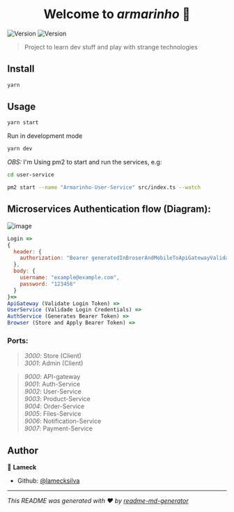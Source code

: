 <h1 align="center">Welcome to <i>armarinho</i> 👋</h1>
<p>
  <img alt="Version" src="https://img.shields.io/badge/version-0.1.0-blue.svg?cacheSeconds=2592000" />
  <img alt="Version" src="https://img.shields.io/badge/Micro Services-10-yellow.svg?cacheSeconds=2592000" />
  
</p>

> Project to learn dev stuff and play with strange technologies

## Install

```sh
yarn
```

## Usage

```sh
yarn start
```

Run in development mode

```sh
yarn dev
```

_OBS:_ I'm Using pm2 to start and run the services, e.g:

```sh
cd user-service

pm2 start --name "Armarinho-User-Service" src/index.ts --watch
```

## Microservices Authentication flow (Diagram):

![image](https://user-images.githubusercontent.com/31391753/62387716-c7b40700-b531-11e9-8984-ef26583eadb7.png)

```js
Login =>
{
  header: {
    authorization: "Bearer generatedInBroserAndMobileToApiGatewayValidatesLoginOrigins"
  },
  body: {
    username: "example@example.com",
    password: "123456"
  } 
}=> 
ApiGateway (Validate Login Token) =>
UserService (Validade Login Credentials) => 
AuthService (Generates Bearer Token) =>
Browser (Store and Apply Bearer Token) =>


```

### Ports:

> _3000_: Store (Client)  
> _3001_: Admin (Client)

> _9000_: API-gateway  
> _9001_: Auth-Service  
> _9002_: User-Service  
> _9003_: Product-Service  
> _9004_: Order-Service  
> _9005_: Files-Service  
> _9006_: Notification-Service  
> _9007_: Payment-Service

## Author

👤 **Lameck**

- Github: [@lamecksilva](https://github.com/lamecksilva)

---

_This README was generated with ❤️ by [readme-md-generator](https://github.com/kefranabg/readme-md-generator)_
